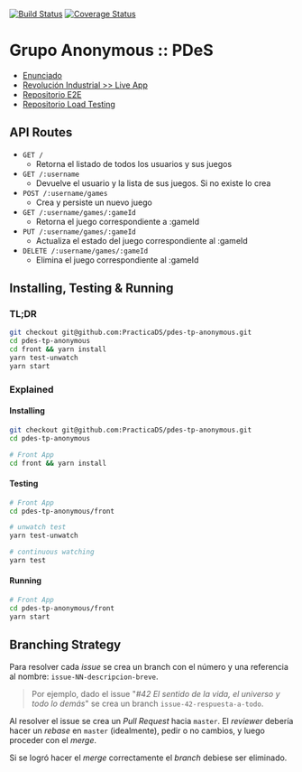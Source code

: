 [![Build Status](https://travis-ci.org/PracticaDS/pdes-tp-anonymous.svg?branch=master)](https://travis-ci.org/PracticaDS/pdes-tp-anonymous)
[![Coverage Status](https://coveralls.io/repos/github/PracticaDS/pdes-tp-anonymous/badge.svg?branch=master)](https://coveralls.io/github/PracticaDS/pdes-tp-anonymous?branch=master)

# Grupo Anonymous :: PDeS

* [Enunciado](.pdes/)
* [Revolución Industrial >> Live App](https://practicads.github.io/pdes-tp-anonymous/)
* [Repositorio E2E](https://github.com/PracticaDS/pdes-tp-e2e-anonymous)
* [Repositorio Load Testing](https://github.com/PracticaDS/pdes-tp-load-testing-anonymous)

## API Routes

* `GET /`
  - Retorna el listado de todos los usuarios y sus juegos
* `GET /:username`
  - Devuelve el usuario y la lista de sus juegos. Si no existe lo crea
* `POST /:username/games`
  - Crea y persiste un nuevo juego
* `GET /:username/games/:gameId`
  - Retorna el juego correspondiente a :gameId
* `PUT /:username/games/:gameId`
  - Actualiza el estado del juego correspondiente al :gameId
* `DELETE /:username/games/:gameId`
  - Elimina el juego correspondiente al :gameId

## Installing, Testing & Running

### TL;DR

```sh
git checkout git@github.com:PracticaDS/pdes-tp-anonymous.git
cd pdes-tp-anonymous
cd front && yarn install
yarn test-unwatch
yarn start
```

### Explained

#### Installing


```sh
git checkout git@github.com:PracticaDS/pdes-tp-anonymous.git
cd pdes-tp-anonymous

# Front App
cd front && yarn install
```

#### Testing

```sh
# Front App
cd pdes-tp-anonymous/front

# unwatch test
yarn test-unwatch

# continuous watching 
yarn test
```

#### Running

```sh
# Front App
cd pdes-tp-anonymous/front
yarn start
```

## Branching Strategy

Para resolver cada _issue_ se crea un branch con el número y una referencia al nombre: `issue-NN-descripcion-breve`.

> Por ejemplo, dado el issue "_#42 El sentido de la vida, el universo y todo lo demás_"
> se crea un branch `issue-42-respuesta-a-todo`.

Al resolver el issue se crea un _Pull Request_ hacia `master`. El _reviewer_ debería
hacer un _rebase_ en `master` (idealmente), pedir o no cambios, y luego proceder con
el _merge_.

Si se logró hacer el _merge_ correctamente el _branch_ debiese ser eliminado.
